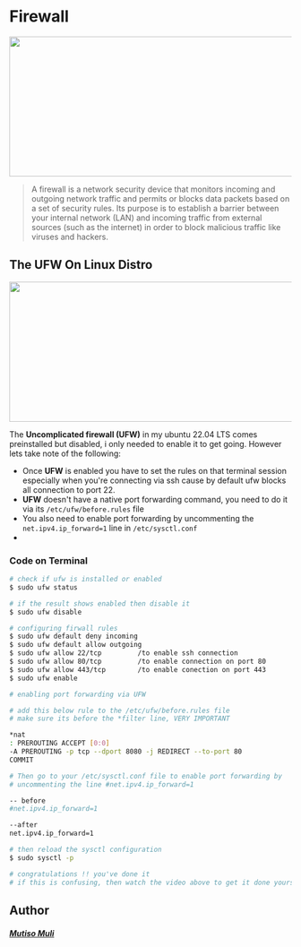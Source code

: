 # Firewall

<img src="https://www.compuquip.com/hs-fs/hubfs/images/blog-images/firewall-monitoring-best-practices.jpg?width=600&name=firewall-monitoring-best-practices.jpg" width="1000" height="250">

> A firewall is a network security device that monitors incoming and outgoing network traffic and permits or blocks data packets based on a set of security rules. Its purpose is to establish a barrier between your internal network (LAN) and incoming traffic from external sources (such as the internet) in order to block malicious traffic like viruses and hackers.

## The UFW On Linux Distro

<img src="https://codedesign.fr/wp-content/uploads/2018/08/ubuntu-ufw-1-880x276.png" width="1500" height="250">

The __Uncomplicated firewall (UFW)__ in my ubuntu 22.04 LTS comes preinstalled but disabled, i only needed to enable it to get going. However lets take note of the following:

* Once __UFW__ is enabled you have to set the rules on that terminal session especially when you're connecting via ssh cause by default ufw blocks all connection to port 22.
* __UFW__ doesn't have a native port forwarding command, you need to do it via its `/etc/ufw/before.rules` file
* You also need to enable port forwarding by uncommenting the `net.ipv4.ip_forward=1` line in `/etc/sysctl.conf`
*

### Code on Terminal

```bash
# check if ufw is installed or enabled
$ sudo ufw status

# if the result shows enabled then disable it
$ sudo ufw disable

# configuring firwall rules
$ sudo ufw default deny incoming
$ sudo ufw default allow outgoing
$ sudo ufw allow 22/tcp         /to enable ssh connection
$ sudo ufw allow 80/tcp         /to enable connection on port 80
$ sudo ufw allow 443/tcp        /to enable conection on port 443
$ sudo ufw enable

# enabling port forwarding via UFW

# add this below rule to the /etc/ufw/before.rules file
# make sure its before the *filter line, VERY IMPORTANT

*nat
: PREROUTING ACCEPT [0:0]
-A PREROUTING -p tcp --dport 8080 -j REDIRECT --to-port 80
COMMIT

# Then go to your /etc/sysctl.conf file to enable port forwarding by
# uncommenting the line #net.ipv4.ip_forward=1

-- before
#net.ipv4.ip_forward=1

--after
net.ipv4.ip_forward=1

# then reload the sysctl configuration
$ sudo sysctl -p

# congratulations !! you've done it
# if this is confusing, then watch the video above to get it done yourself.
```

## Author
#### ___[Mutiso Muli](https://github.com/MutisoMuli)___

